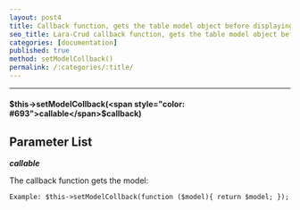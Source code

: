 ```yaml
---
layout: post4
title: Сallback function, gets the table model object before displaying the table. The call works only in the showDisplay() method
seo_title: Lara-Crud callback function, gets the table model object before displaying the table setModelCollback()
categories: [documentation]
published: true
method: setModelCollback()
permalink: /:categories/:title/
---
```


---

#### $this->setModelCollback(<span style="color: #693">callable</span>$callback)

## Parameter List

***callable***

The callback function gets the model:

`
Example:
$this->setModelCollback(function ($model){
    return $model;
});
`


